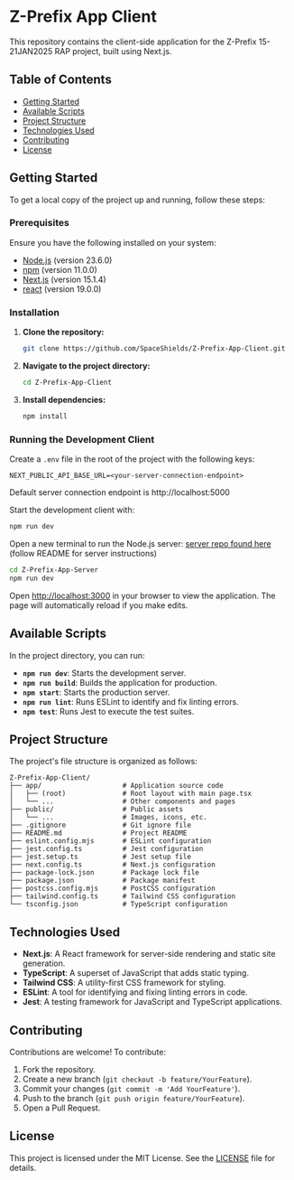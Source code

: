 # Z-Prefix App Client

This repository contains the client-side application for the Z-Prefix 15-21JAN2025 RAP project, built using Next.js.

## Table of Contents

- [Getting Started](#getting-started)
- [Available Scripts](#available-scripts)
- [Project Structure](#project-structure)
- [Technologies Used](#technologies-used)
- [Contributing](#contributing)
- [License](#license)

## Getting Started

To get a local copy of the project up and running, follow these steps:

### Prerequisites

Ensure you have the following installed on your system:

- [Node.js](https://nodejs.org/) (version 23.6.0)
- [npm](https://www.npmjs.com/) (version 11.0.0)
- [Next.js](https://nextjs.org/) (version 15.1.4)
- [react](https://react.dev/) (version 19.0.0)

### Installation

1. **Clone the repository:**

   ```bash
   git clone https://github.com/SpaceShields/Z-Prefix-App-Client.git
   ```

2. **Navigate to the project directory:**

   ```bash
   cd Z-Prefix-App-Client
   ```

3. **Install dependencies:**

   ```bash
   npm install
   ```

### Running the Development Client

Create a `.env` file in the root of the project with the following keys:
```env
NEXT_PUBLIC_API_BASE_URL=<your-server-connection-endpoint>
```
Default server connection endpoint is http://localhost:5000

Start the development client with:

```bash
npm run dev
```
Open a new terminal to run the Node.js server:
[server repo found here](https://github.com/SpaceShields/Z-Prefix-App-Server)
(follow README for server instructions)

```bash
cd Z-Prefix-App-Server
npm run dev
```

Open [http://localhost:3000](http://localhost:3000) in your browser to view the application. The page will automatically reload if you make edits.

## Available Scripts

In the project directory, you can run:

- **`npm run dev`**: Starts the development server.
- **`npm run build`**: Builds the application for production.
- **`npm start`**: Starts the production server.
- **`npm run lint`**: Runs ESLint to identify and fix linting errors.
- **`npm test`**: Runs Jest to execute the test suites.

## Project Structure

The project's file structure is organized as follows:

```
Z-Prefix-App-Client/
├── app/                    # Application source code
│   ├── (root)              # Root layout with main page.tsx
│   └── ...                 # Other components and pages
├── public/                 # Public assets
│   └── ...                 # Images, icons, etc.
├── .gitignore              # Git ignore file
├── README.md               # Project README
├── eslint.config.mjs       # ESLint configuration
├── jest.config.ts          # Jest configuration
├── jest.setup.ts           # Jest setup file
├── next.config.ts          # Next.js configuration
├── package-lock.json       # Package lock file
├── package.json            # Package manifest
├── postcss.config.mjs      # PostCSS configuration
├── tailwind.config.ts      # Tailwind CSS configuration
└── tsconfig.json           # TypeScript configuration
```

## Technologies Used

- **Next.js**: A React framework for server-side rendering and static site generation.
- **TypeScript**: A superset of JavaScript that adds static typing.
- **Tailwind CSS**: A utility-first CSS framework for styling.
- **ESLint**: A tool for identifying and fixing linting errors in code.
- **Jest**: A testing framework for JavaScript and TypeScript applications.

## Contributing

Contributions are welcome! To contribute:

1. Fork the repository.
2. Create a new branch (`git checkout -b feature/YourFeature`).
3. Commit your changes (`git commit -m 'Add YourFeature'`).
4. Push to the branch (`git push origin feature/YourFeature`).
5. Open a Pull Request.

## License

This project is licensed under the MIT License. See the [LICENSE](LICENSE) file for details.
